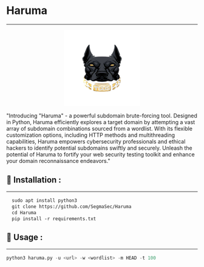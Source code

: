# Haruma
---
<p align="center">
<img src="logo.png" alt="center" style="width:200px; height:200px"/>
</p>
"Introducing "Haruma" - a powerful subdomain brute-forcing tool. Designed in Python, Haruma efficiently explores a target domain by attempting a vast array of subdomain combinations sourced from a wordlist. With its flexible customization options, including HTTP methods and multithreading capabilities, Haruma empowers cybersecurity professionals and ethical hackers to identify potential subdomains swiftly and securely. Unleash the potential of Haruma to fortify your web security testing toolkit and enhance your domain reconnaissance endeavors."

## :pushpin: Installation :
---

``` 
  sudo apt install python3
  git clone https://github.com/SegmaSec/Haruma
  cd Haruma
  pip install -r requirements.txt
```
## :pushpin: Usage :
---
```py
python3 haruma.py -u <url> -w <wordlist> -m HEAD -t 100
```
